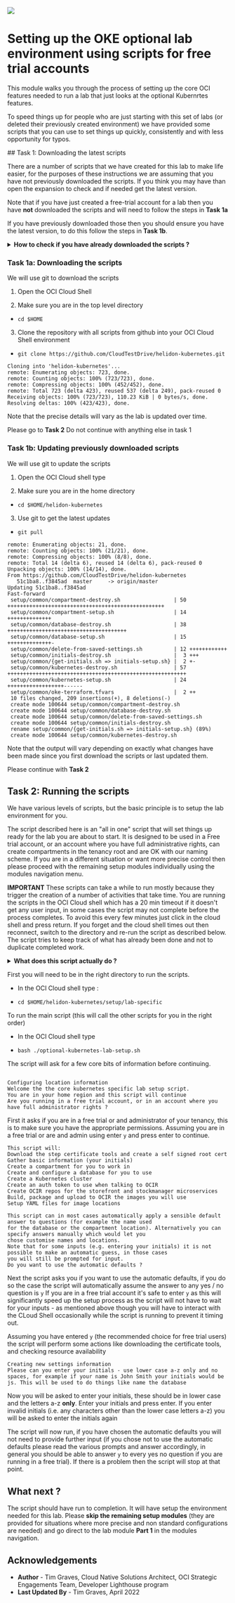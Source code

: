 ![](../../../common/images/customer.logo2.png)

# Setting up the OKE optional lab environment using scripts for free trial accounts

This module walks you through the process of setting up the core OCI features needed to run a lab that just looks at the optional Kubernrtes features.

To speed things up for people who are just starting with this set of labs (or deleted their previously created environment) we have provided some scripts that you can use to set things up quickly, consistently and with less opportunity for typos.

## Task 1: Downloading the latest scripts

There are a number of scripts that we have created for this lab to make life easier, for the purposes of these instructions we are assuming that you have not previously downloaded the scripts. If you think you may have than open the expansion to check and if needed get the latest version.

Note that if you have just created a free-trial account for a lab then you have **not** downloaded the scripts and will need to follow the steps in **Task 1a**

If you have previously downloaded those then you should ensure you have the latest version, to do this follow the steps in **Task 1b**.

<details><summary><b>How to check if you have already downloaded the scripts ?</b></summary> 


If you are not sure if you have downloaded the latest version then you can check

  - In the OCI Cloud shell type 
  
  - `ls $HOME/helidon-kubernetes`

If you get output like this then you need to download the scripts, follow the process in **Task 1a**

```
ls: cannot access /home/tim_graves/helidon-kubernetes: No such file or directory
```

If you get output similar to this (the file names and count may vary slightly as the lab evolves) then you have downloaded the scripts previously, but you should get the latest versions, please follow the steps in **Task 1b**

```
base-kubernetes          configurations       deploy.sh   monitoring-kubernetes  README.md     servicesClusterIP.yaml  stockmanager-deployment.yaml  undeploy.sh
cloud-native-kubernetes  create-test-data.sh  management  README                 service-mesh  setup                   storefront-deployment.yaml    zipkin-deployment.yaml
```
</details>

### Task 1a: Downloading the scripts

We will use git to download the scripts

  1. Open the OCI Cloud Shell

  2. Make sure you are in the top level directory
  
  - `cd $HOME`
  
  3. Clone the repository with all scripts from github into your OCI Cloud Shell environment
  
  - `git clone https://github.com/CloudTestDrive/helidon-kubernetes.git`
  
  ```
  Cloning into 'helidon-kubernetes'...
remote: Enumerating objects: 723, done.
remote: Counting objects: 100% (723/723), done.
remote: Compressing objects: 100% (452/452), done.
remote: Total 723 (delta 423), reused 537 (delta 249), pack-reused 0
Receiving objects: 100% (723/723), 110.23 KiB | 0 bytes/s, done.
Resolving deltas: 100% (423/423), done.
```

Note that the precise details will vary as the lab is updated over time.

Please go to **Task 2** Do not continue with anything else in task 1

### Task 1b: Updating previously downloaded scripts

We will use git to update the scripts

  1. Open the OCI Cloud shell type
  
  2. Make sure you are in the home directory
  
  - `cd $HOME/helidon-kubernetes`
  
  3. Use git to get the latest updates
  
  - `git pull`

```
remote: Enumerating objects: 21, done.
remote: Counting objects: 100% (21/21), done.
remote: Compressing objects: 100% (8/8), done.
remote: Total 14 (delta 6), reused 14 (delta 6), pack-reused 0
Unpacking objects: 100% (14/14), done.
From https://github.com/CloudTestDrive/helidon-kubernetes
   51c1ba8..f3845ad  master     -> origin/master
Updating 51c1ba8..f3845ad
Fast-forward
 setup/common/compartment-destroy.sh                 | 50 ++++++++++++++++++++++++++++++++++++++++++++++++++
 setup/common/compartment-setup.sh                   | 14 ++++++++++++++
 setup/common/database-destroy.sh                    | 38 ++++++++++++++++++++++++++++++++++++++
 setup/common/database-setup.sh                      | 15 ++++++++++++++-
 setup/common/delete-from-saved-settings.sh          | 12 ++++++++++++
 setup/common/initials-destroy.sh                    |  3 +++
 setup/common/{get-initials.sh => initials-setup.sh} |  2 +-
 setup/common/kubernetes-destroy.sh                  | 57 +++++++++++++++++++++++++++++++++++++++++++++++++++++++++
 setup/common/kubernetes-setup.sh                    | 24 ++++++++++++++++++------
 setup/common/oke-terraform.tfvars                   |  2 ++
 10 files changed, 209 insertions(+), 8 deletions(-)
 create mode 100644 setup/common/compartment-destroy.sh
 create mode 100644 setup/common/database-destroy.sh
 create mode 100644 setup/common/delete-from-saved-settings.sh
 create mode 100644 setup/common/initials-destroy.sh
 rename setup/common/{get-initials.sh => initials-setup.sh} (89%)
 create mode 100644 setup/common/kubernetes-destroy.sh
```

Note that the output will vary depending on exactly what changes have been made since you first download the scripts or last updated them.

Please continue with **Task 2**

## Task 2: Running the scripts

We have various levels of scripts, but the basic principle is to setup the lab environment for you.

The script described here is an  "all in one" script that will set things up ready for the lab you are about to start. It is designed to be used in a Free trial account, or an account where you have full administrative rights, can create compartments in the tenancy root and are OK with our naming scheme. If you are in a different situation or want more precise control then please proceed with the remaining setup modules individually using the modules navigation menu.

**IMPORTANT** These scripts can take a while to run mostly because they trigger the creation of a number of activities that take time. You are running the scripts in the OCI Cloud shell which has a 20 min timeout if it doesn't get any user input, in some cases the script may not complete before the process completes. To avoid this every few minutes just click in the cloud shell and press return. If you forget and the cloud shell times out then reconnect, switch to the directory and re-run the script as described below. The script tries to keep track of what has already been done and not to duplicate completed work.

<details><summary><b>What does this script actually do ?</b></summary> 

This script will perform the following tasks, where possible you have already used the setup script to do a task then the resource will be re-used.

Firstly setup a Kubernetes environment for you to deploy into :
  - Download the step certificate tools and create a self signed root cert
  - Gather basic information (your initials)
  - Create a compartment for you to work in
  - Create and configure a database for you to use
  - Create a Kubernetes cluster
  - Create an auth token to use when talking to OCIR
  - Create OCIR repos for the storefront and stockmanager microservices
  - Build, package and upload to OCIR the images you will use
  - Setup YAML files for image locations
  - Setup Helm chart repos
  - Start core Kubernetes services (Ingress contrtoller, Kubernetes dashboard)
  - Create service certificates and associated secrets based on Ingress load balancer IP
  - Create ingress rules, secrets and config maps based on the above info
  - Start three microservcies (storefront, stockmanager and zipkin)
  - Upload test data to the database
  
It will then configure for the DevOps services labs by :
  - Creating a Vault and master signing key"
  - Configure an ssh key to use when connecting to the OCI code repo"
  - Create dynamic groups to identify various dev ops service elements"
  - Create policies based on the dynamic groups to allow Devops services to run builds and update your Kubernetes cluster
  
</details>

  First you will need to be in the right directory to run the scripts.
  
  - In the OCI Cloud shell type :
  
  - `cd $HOME/helidon-kubernetes/setup/lab-specific`
  
  
  To run the main script (this will call the other scripts for you in the right order)
  
  - In the OCI Cloud shell type
  
  - `bash ./optional-kubernetes-lab-setup.sh`
  
  The script will ask for a few core bits of information before continuing.
  
  ```
  
Configuring location information
Welcome the the core kubernetes specific lab setup script.
You are in your home region and this script will continue
Are you running in a free trial account, or in an account where you have full administrator rights ?
```
  
  First it asks if you are in a free trial or and administrator of your tenancy, this is to make sure you have the appropriate permissions. Assuming you are in a free trial or are and admin using enter `y` and press enter to continue.
  
  ```
This script will:
  Download the step certificate tools and create a self signed root cert
  Gather basic information (your initials)
  Create a compartment for you to work in
  Create and configure a database for you to use
  Create a Kubernetes cluster
  Create an auth token to use when talking to OCIR
  Create OCIR repos for the storefront and stockmanager microservices
  Build, package and upload to OCIR the images you will use
  Setup YAML files for image locations

This script can in most cases automatically apply a sensible default answer to questions (for example the name used
for the database or the compartment location). Alternatively you can specify answers manually which would let you
chose customise names and locations.
Note that for some inputs (e.g. entering your initials) it is not possible to make an automatic guess, in those cases
you will still be prompted for input.
Do you want to use the automatic defaults ?
```

  Next the script asks you if you want to use the automatic defaults, if you do so the case the script will automatically assume the answer to any yes / no question is `y` If you are in a free trial account it's safe to enter `y` as this will significantly speed up the setup process as the script will not have to wait for your inputs - as mentioned above though you will have to interact with the CLoud Shell occasionally while the script is running to prevent it timing out.
  
  Assuming you have entered `y` (the recommended choice for free trial users) the script will perform some actions like downloading the certificate tools, and checking resource availability 
  
  
  ```
  Creating new settings information
Please can you enter your initials - use lower case a-z only and no spaces, for example if your name is John Smith your initials would be js. This will be used to do things like name the database
  ```
  
  Now you will be asked to enter your initials, these should be in lower case and the letters a-z **only**. Enter your initials and press enter. If you enter invalid initials (i.e. any characters other than the lower case letters a-z) you will be asked to enter the initials again

  The script will now run, if you have chosen the automatic defaults you will not need to provide further input (if you chose not to use the automatic defaults please read the various prompts and answer accordingly, in general you should be able to answer `y` to every yes  no question if you are running in a free trial). If there is a problem then the script will stop at that point.
  
## What next ?

The script should have run to completion. It will have setup the environment needed for this lab. Please **skip the remaining setup modules** (they are provided for situations where more precise and non standard configurations are needed) and go direct to the lab module **Part 1** in the modules navigation.

## Acknowledgements

* **Author** - Tim Graves, Cloud Native Solutions Architect, OCI Strategic Engagements Team, Developer Lighthouse program
* **Last Updated By** - Tim Graves, April 2022